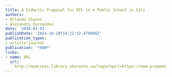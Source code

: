 ```yaml
---
title: A Didactic Proposal for EFL in a Public School in Cali
authors:
- Orlando Chaves
- Alejandro Fernandez
date: '2016-01-01'
publishDate: '2024-10-10T14:22:52.476090Z'
publication_types:
- article-journal
publication: '*HOW*'
links:
- name: URL
  url: 
    http://myaccess.library.utoronto.ca/login?qurl=https://www.proquest.com/docview/1895969143?accountid=14771&bdid=38382&_bd=CFLy%2FS2TVFdfv7JsQYoq704hySQ%3D
---
```

